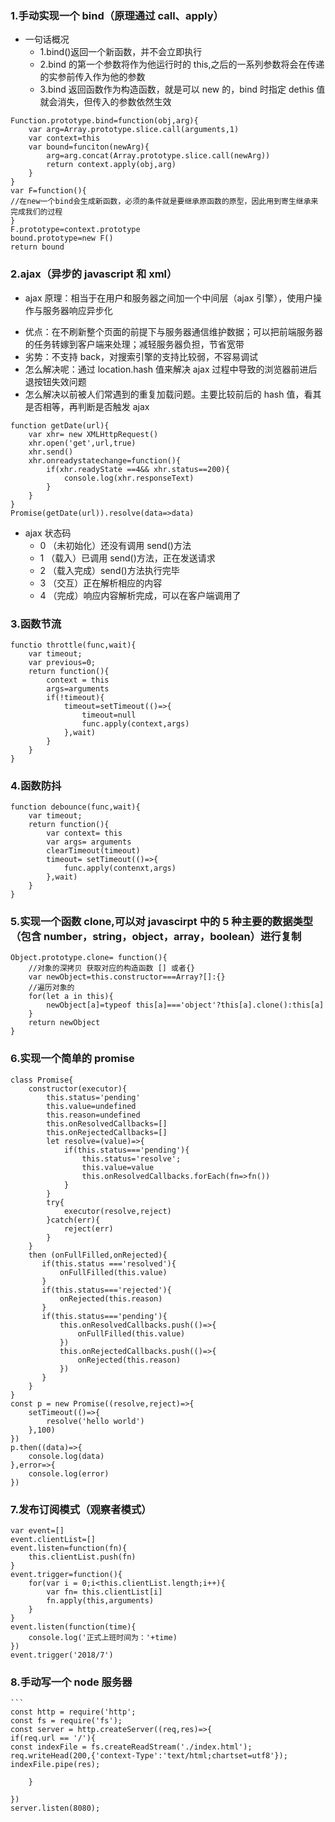 ### 1.手动实现一个 bind（原理通过 call、apply）

* 一句话概况
  * 1.bind()返回一个新函数，并不会立即执行
  * 2.bind 的第一个参数将作为他运行时的 this,之后的一系列参数将会在传递的实参前传入作为他的参数
  * 3.bind 返回函数作为构造函数，就是可以 new 的，bind 时指定 dethis 值就会消失，但传入的参数依然生效

```
Function.prototype.bind=function(obj,arg){
    var arg=Array.prototype.slice.call(arguments,1)
    var context=this
    var bound=funciton(newArg){
        arg=arg.concat(Array.prototype.slice.call(newArg))
        return context.apply(obj,arg)
    }
}
var F=function(){
//在new一个bind会生成新函数，必须的条件就是要继承原函数的原型，因此用到寄生继承来完成我们的过程
}
F.prototype=context.prototype
bound.prototype=new F()
return bound
```

### 2.ajax（异步的 javascript 和 xml）

* ajax 原理：相当于在用户和服务器之间加一个中间层（ajax 引擎），使用户操作与服务器响应异步化

- 优点：在不刷新整个页面的前提下与服务器通信维护数据；可以把前端服务器的任务转嫁到客户端来处理；减轻服务器负担，节省宽带
- 劣势：不支持 back，对搜索引擎的支持比较弱，不容易调试
- 怎么解决呢：通过 location.hash 值来解决 ajax 过程中导致的浏览器前进后退按钮失效问题
- 怎么解决以前被人们常遇到的重复加载问题。主要比较前后的 hash 值，看其是否相等，再判断是否触发 ajax

```
function getDate(url){
    var xhr= new XMLHttpRequest()
    xhr.open('get',url,true)
    xhr.send()
    xhr.onreadystatechange=function(){
        if(xhr.readyState ==4&& xhr.status==200){
            console.log(xhr.responseText)
        }
    }
}
Promise(getDate(url)).resolve(data=>data)
```

* ajax 状态码
  * 0 （未初始化）还没有调用 send()方法
  * 1 （载入）已调用 send()方法，正在发送请求
  * 2 （载入完成）send()方法执行完毕
  * 3 （交互）正在解析相应的内容
  * 4 （完成）响应内容解析完成，可以在客户端调用了

### 3.函数节流

```
functio throttle(func,wait){
    var timeout;
    var previous=0;
    return function(){
        context = this
        args=arguments
        if(!timeout){
            timeout=setTimeout(()=>{
                timeout=null
                func.apply(context,args)
            },wait)
        }
    }
}
```

### 4.函数防抖

```
function debounce(func,wait){
    var timeout;
    return function(){
        var context= this
        var args= arguments
        clearTimeout(timeout)
        timeout= setTimeout(()=>{
            func.apply(contenxt,args)
        },wait)
    }
}
```

### 5.实现一个函数 clone,可以对 javascirpt 中的 5 种主要的数据类型（包含 number，string，object，array，boolean）进行复制

```
Object.prototype.clone= function(){
    //对象的深拷贝 获取对应的构造函数 [] 或者{}
    var newObject=this.constructor===Array?[]:{}
    //遍历对象的
    for(let a in this){
        newObject[a]=typeof this[a]==='object'?this[a].clone():this[a]
    }
    return newObject
}
```

### 6.实现一个简单的 promise

```
class Promise{
    constructor(executor){
        this.status='pending'
        this.value=undefined
        this.reason=undefined
        this.onResolvedCallbacks=[]
        this.onRejectedCallbacks=[]
        let resolve=(value)=>{
            if(this.status==='pending'){
                this.status='resolve';
                this.value=value
                this.onResolvedCallbacks.forEach(fn=>fn())
            }
        }
        try{
            executor(resolve,reject)
        }catch(err){
            reject(err)
        }
    }
    then (onFullFilled,onRejected){
       if(this.status ==='resolved'){
           onFullFilled(this.value)
       }
       if(this.status==='rejected'){
           onRejected(this.reason)
       }
       if(this.status==='pending'){
           this.onResolvedCallbacks.push(()=>{
               onFullFilled(this.value)
           })
           this.onRejectedCallbacks.push(()=>{
               onRejected(this.reason)
           })
       }
    }
}
const p = new Promise((resolve,reject)=>{
    setTimeout(()=>{
        resolve('hello world')
    },100)
})
p.then((data)=>{
    console.log(data)
},error=>{
    console.log(error)
})
```

### 7.发布订阅模式（观察者模式）

```
var event=[]
event.clientList=[]
event.listen=function(fn){
    this.clientList.push(fn)
}
event.trigger=function(){
    for(var i = 0;i<this.clientList.length;i++){
        var fn= this.clientList[i]
        fn.apply(this,arguments)
    }
}
event.listen(function(time){
    console.log('正式上班时间为：'+time)
})
event.trigger('2018/7')
```

### 8.手动写一个 node 服务器

    ```
    const http = require('http';
    const fs = require('fs');
    const server = http.createServer((req,res)=>{
    if(req.url == '/'){
    const indexFile = fs.createReadStream('./index.html');
    req.writeHead(200,{'context-Type':'text/html;chartset=utf8'});
    indexFile.pipe(res);

        }

    })
    server.listen(8080);

```

```
